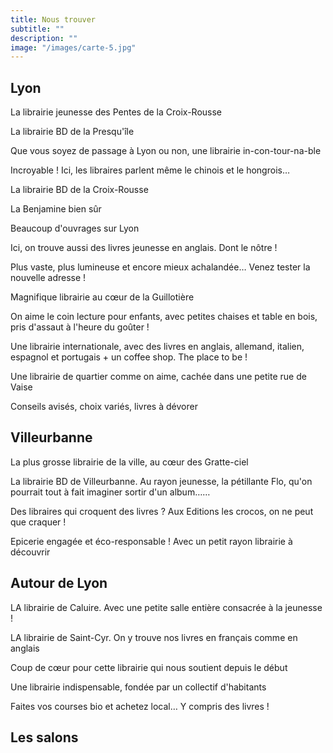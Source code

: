 ```yaml
---
title: Nous trouver
subtitle: ""
description: ""
image: "/images/carte-5.jpg"
---
```


## Lyon

<two-columns>

<place title="à Titre d'Aile" address="23 rue des Tables Claudiennes, 69001 Lyon" website="https://www.atitredaile.fr">La librairie jeunesse des Pentes de la Croix-Rousse</place>

<place title="Expérience" address="5 place Antonin Poncet, 69002 Lyon" website="https://www.librairie-experience.com">La librairie BD de la Presqu'île</place>

<place title="Librairie Passages" address="11 rue de Brest, 69002 Lyon" website="https://www.librairiepassages.fr">Que vous soyez de passage à Lyon ou non, une librairie in-con-tour-na-ble</place>

<place title="Librairie L'Esprit livre" address="76 Rue du Dauphiné, 69003 Lyon" website="http://www.lesprit-livre.fr/">Incroyable ! Ici, les libraires parlent même le chinois et le hongrois…</place>

<place title="Librairie LA BD" address="50 grande rue de la Croix-Rousse, 69004 Lyon" website="https://labd.net">La librairie BD de la Croix-Rousse</place>

<place title="Vivement dimanche" address="7 rue de Mail, 69004 Lyon" website="https://www.vivementdimanche.com">La Benjamine bien sûr</place>

<place title="Librairie des Canuts" address="17 Place de la Croix-Rousse, 69004 Lyon" website="https://lalibrairiedescanuts.wordpress.com/">Beaucoup d'ouvrages sur Lyon</place>

<place title="La Virevolte" address="4 rue Octavio Mey, 69005 Lyon" website="https://www.facebook.com/librairielavirevolte/">Ici, on trouve aussi des livres jeunesse en anglais. Dont le nôtre !</place>

<place title="La BéDétik" address="9 Avenue Jean Jaurès, 69007 Lyon" website="https://www.canalbd.net/bedetik">Plus vaste, plus lumineuse et encore mieux achalandée… Venez tester la nouvelle adresse !</place>

<place title="Librairie Rive gauche" address="19 Rue de Marseille, 69007 Lyon" website="https://www.facebook.com/librairierivegauche/">Magnifique librairie au cœur de la Guillotière</place>

<place title="Librairie La Madeleine" address="16 Rue de la Madeleine, 69007 Lyon" website="http://librairielamadeleine.fr//">On aime le coin lecture pour enfants, avec petites chaises et table en bois, pris d'assaut à l'heure du goûter !</place>

<place title="Damn Fine Bookstore" address="20 Rue Bechevelin, 69007 Lyon" website="https://damnfinebookstore.com/">Une librairie internationale, avec des livres en anglais, allemand, italien, espagnol et portugais + un coffee shop. The place to be !</place>

<place title="Les mangeurs d'étoiles" address="29 rue de la Claire, 69009 Lyon" website="https://m.facebook.com/LesmangeursdetoilesLibrairie/">Une librairie de quartier comme on aime, cachée dans une petite rue de Vaise</place>

<place title="Au Bonheur des Ogres" address="9 grande rue Vaise, 69009 Lyon" website="https://facebook.com/librairielabonheurdesogres/">Conseils avisés, choix variés, livres à dévorer</place>

</two-columns>

## Villeurbanne

<two-columns>

<place title="Fantasio" address="33 avenue Henri Barbusse, 69100 Villeurbanne" website="https://www.facebook.com/librairiefantasio/"> La plus grosse librairie de la ville, au cœur des Gratte-ciel </place>

<place title="Expérience bis" address="42 rue Michel Servet, 69100 Villeurbanne" website="https://www.librairie-experience.com"> La librairie BD de Villeurbanne. Au rayon jeunesse, la pétillante Flo, qu'on pourrait tout à fait imaginer sortir d'un album…… </place>

<place title="Lettres à croquer" address="104 Cours Emile Zola, 69100 Villeurbanne" website="https://www.lettresacroquer.fr/">Des libraires qui croquent des livres ? Aux Editions les crocos, on ne peut que craquer !</place>

<place title="LELL" address="159 cours Tolstoï, 69100 Villeurbanne" website="https://lell.market/"> Epicerie engagée et éco-responsable ! Avec un petit rayon librairie à découvrir</place>

</two-columns>

## Autour de Lyon

<two-columns>

<place title="Panier de livres" address="75 Rue Jean Moulin, 69300 Caluire-et-Cuire" website="https://www.panierdelivres.com/"> LA librairie de Caluire. Avec une petite salle entière consacrée à la jeunesse !</place>

<place title="Mystère et boule de gomme" address="Rue du Mont-d'Or, 69450 Saint-Cyr-au-Mont-d'Or" website="http://mystereetbouledegomme.fr/"> LA librairie de Saint-Cyr. On y trouve nos livres en français comme en anglais</place>

<place title="La Maison jaune" address="37 rue de la République, 69250 Neuville-sur-Saône" website="https://www.maisonjaune.fr/">Coup de cœur pour cette librairie qui nous soutient depuis le début</place>

<place title="La Folle Aventure" address="3 Grande rue, 01600 Trévoux" website="https://www.librairie-la-folle-aventure.fr">Une librairie indispensable, fondée par un collectif d'habitants</place>

<place title="Coopérative Prairial" address="10 rue des Droits de l'Homme, 69120 Vaulx-en-Velin" website="https://www.prairial.fr/"> Faites vos courses bio et achetez local… Y compris des livres !</place>

</two-columns>

## Les salons

<two-columns>

<place title="Bientôt…"> </place>

</two-columns>
